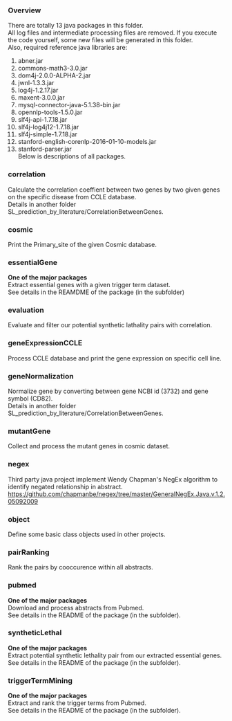 ### Overview
There are totally 13 java packages in this folder.  
All log files and intermediate processing files are removed. If you execute the code yourself, some new files will be generated in this folder.  
Also, required reference java libraries are:
1. abner.jar
2. commons-math3-3.0.jar
3. dom4j-2.0.0-ALPHA-2.jar
4. jwnl-1.3.3.jar
5. log4j-1.2.17.jar
6. maxent-3.0.0.jar
7. mysql-connector-java-5.1.38-bin.jar
8. opennlp-tools-1.5.0.jar
9. slf4j-api-1.7.18.jar
10. slf4j-log4j12-1.7.18.jar
11. slf4j-simple-1.7.18.jar
12. stanford-english-corenlp-2016-01-10-models.jar
13. stanford-parser.jar  
Below is descriptions of all packages.

### correlation
Calculate the correlation coeffient between two genes by two given genes on the specific disease from CCLE database.  
Details in another folder SL_prediction_by_literature/CorrelationBetweenGenes.
### cosmic
Print the Primary_site of the given Cosmic database.  
### essentialGene
**One of the major packages**  
Extract essential genes with a given trigger term dataset.  
See details in the REAMDME of the package (in the subfolder)
### evaluation
Evaluate and filter our potential synthetic lathality pairs with correlation.
### geneExpressionCCLE
Process CCLE database and print the gene expression on specific cell line.
### geneNormalization
Normalize gene by converting between gene NCBI id (3732) and gene symbol (CD82).  
Details in another folder SL_prediction_by_literature/CorrelationBetweenGenes.
### mutantGene
Collect and process the mutant genes in cosmic dataset.
### negex
Third party java project implement Wendy Chapman's NegEx algorithm to identify negated relationship in abstract.  
https://github.com/chapmanbe/negex/tree/master/GeneralNegEx.Java.v.1.2.05092009
### object
Define some basic class objects used in other projects.
### pairRanking
Rank the pairs by cooccurence within all abstracts.
### pubmed
**One of the major packages**  
Download and process abstracts from Pubmed.  
See details in the README of the package (in the subfolder).
### syntheticLethal
**One of the major packages**  
Extract potential synthetic lethality pair from our extracted essential genes.  
See details in the README of the package (in the subfolder).
### triggerTermMining
**One of the major packages**  
Extract and rank the trigger terms from Pubmed.  
See details in the README of the package (in the subfolder).
